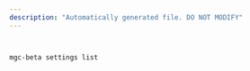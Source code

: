 ```yaml
---
description: "Automatically generated file. DO NOT MODIFY"
---
```


```bash


mgc-beta settings list

```